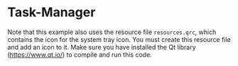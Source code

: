 # Task-Manager
Note that this example also uses the resource file `resources.qrc`, which contains the icon for the system tray icon. You must create this resource file and add an icon to it.
Make sure you have installed the Qt library (https://www.qt.io/) to compile and run this code.
